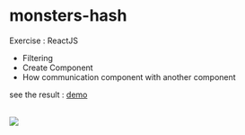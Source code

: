 # monsters-hash
Exercise : ReactJS 
- Filtering
- Create Component
- How communication component with another component

see the result : [demo](https://iciptadi.github.io/monsters-hash/ "demo")

<br>
<img src="https://github.com/irhamciptadi/monsters-hash/blob/gh-pages/monster-hash.png"/>
